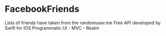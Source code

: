 # FacebookFriends
Lists of friends have taken from the randomuser.me Free API developed by Swift for IOS
Programmatic UI - MVC - Realm
